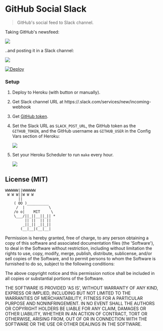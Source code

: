 # GitHub Social Slack

> GitHub's social feed to Slack channel.

Taking GitHub's newsfeed:

![](http://i.imgur.com/iKiuge2.png)

..and posting it in a Slack channel:

![](http://i.imgur.com/4i8f7kw.png)

[![Deploy](https://www.herokucdn.com/deploy/button.png)](https://heroku.com/deploy)

### Setup

1. Deploy to Heroku (with button or manually).

2. Get Slack channel URL at https://<YOURSUBDOMAIN>.slack.com/services/new/incoming-webhook

3. Get [GitHub token](https://github.com/settings/tokens).

4. Set the Slack URL as `SLACK_POST_URL`, the GitHub token as the `GITHUB_TOKEN`, and the GitHub username as `GITHUB_USER` in the Config Vars section of Heroku:

    ![](http://i.imgur.com/ALjgRkw.png)

5. Set your Heroku Scheduler to run `make` every hour.

    ![](http://i.imgur.com/6gOZtuM.png)


## License (MIT)

```
WWWWWW||WWWWWW
 W W W||W W W
      ||
    ( OO )__________
     /  |           \
    /o o|    MIT     \
    \___/||_||__||_|| *
         || ||  || ||
        _||_|| _||_||
       (__|__|(__|__|
```

Permission is hereby granted, free of charge, to any person obtaining a copy of this software and associated documentation files (the 'Software'), to deal in the Software without restriction, including without limitation the rights to use, copy, modify, merge, publish, distribute, sublicense, and/or sell copies of the Software, and to permit persons to whom the Software is furnished to do so, subject to the following conditions:

The above copyright notice and this permission notice shall be included in all copies or substantial portions of the Software.

THE SOFTWARE IS PROVIDED 'AS IS', WITHOUT WARRANTY OF ANY KIND, EXPRESS OR IMPLIED, INCLUDING BUT NOT LIMITED TO THE WARRANTIES OF MERCHANTABILITY, FITNESS FOR A PARTICULAR PURPOSE AND NONINFRINGEMENT. IN NO EVENT SHALL THE AUTHORS OR COPYRIGHT HOLDERS BE LIABLE FOR ANY CLAIM, DAMAGES OR OTHER LIABILITY, WHETHER IN AN ACTION OF CONTRACT, TORT OR OTHERWISE, ARISING FROM, OUT OF OR IN CONNECTION WITH THE SOFTWARE OR THE USE OR OTHER DEALINGS IN THE SOFTWARE.

